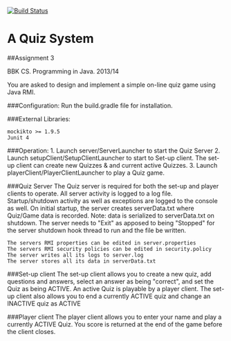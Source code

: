 [![Build Status](https://travis-ci.org/mbragg02/Quiz.svg?branch=master)](https://travis-ci.org/mbragg02/Quiz)

A Quiz System
=============


##Assignment 3

BBK CS. Programming in Java. 2013/14

You are asked to design and implement a simple on-line quiz game using Java RMI.

###Configuration:
Run the build.gradle file for installation.

###External Libraries:

    mockikto >= 1.9.5
    Junit 4

###Operation:
    1. Launch server/ServerLauncher to start the Quiz Server
    2. Launch setupClient/SetupClientLauncher to start to Set-up client. The set-up client can create new Quizzes & and current active Quizzes.
    3. Launch playerClient/PlayerClientLauncher to play a Quiz game.

###Quiz Server
The Quiz server is required for both the set-up and player clients to operate. All server activity is logged to a log file. Startup/shutdown activity as well as exceptions are logged to the console as well.
On initial startup, the server creates serverData.txt where Quiz/Game data is recorded. Note: data is serialized to serverData.txt on shutdown. The server needs to "Exit" as apposed to being "Stopped" for the server shutdown hook thread to run and the file be written.

    The servers RMI properties can be edited in server.properties
    The servers RMI security policies can be edited in security.policy
    The server writes all its logs to server.log
    The server stores all its data in serverData.txt

###Set-up client
The set-up client allows you to create a new quiz, add questions and answers, select an answer as being "correct", and set the Quiz as being ACTIVE. An active Quiz is playable by a player client. The set-up client also allows you to end a currently ACTIVE quiz and change an INACTIVE quiz as ACTIVE


###Player client
The player client allows you to enter your name and play a currently ACTIVE Quiz. You score is returned at the end of the game before the client closes.